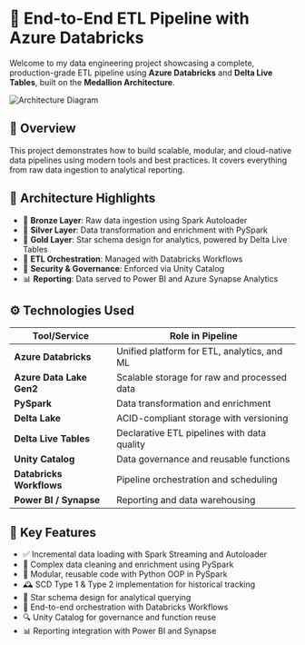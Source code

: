 # 🚀 End-to-End ETL Pipeline with Azure Databricks

Welcome to my data engineering project showcasing a complete, production-grade ETL pipeline using **Azure Databricks** and **Delta Live Tables**, built on the **Medallion Architecture**.

![Architecture Diagram](Documents/bricksproject.jpg)

## 📌 Overview

This project demonstrates how to build scalable, modular, and cloud-native data pipelines using modern tools and best practices. It covers everything from raw data ingestion to analytical reporting.

## 🧱 Architecture Highlights

- 🥉 **Bronze Layer**: Raw data ingestion using Spark Autoloader  
- 🥈 **Silver Layer**: Data transformation and enrichment with PySpark  
- 🥇 **Gold Layer**: Star schema design for analytics, powered by Delta Live Tables  
- 🔄 **ETL Orchestration**: Managed with Databricks Workflows  
- 🔐 **Security & Governance**: Enforced via Unity Catalog  
- 📊 **Reporting**: Data served to Power BI and Azure Synapse Analytics

## ⚙️ Technologies Used

| Tool/Service              | Role in Pipeline                              |
|--------------------------|-----------------------------------------------|
| **Azure Databricks**     | Unified platform for ETL, analytics, and ML   |
| **Azure Data Lake Gen2** | Scalable storage for raw and processed data   |
| **PySpark**              | Data transformation and enrichment            |
| **Delta Lake**           | ACID-compliant storage with versioning        |
| **Delta Live Tables**    | Declarative ETL pipelines with data quality   |
| **Unity Catalog**        | Data governance and reusable functions        |
| **Databricks Workflows** | Pipeline orchestration and scheduling         |
| **Power BI / Synapse**   | Reporting and data warehousing                |

## 🔧 Key Features

- ✅ Incremental data loading with Spark Streaming and Autoloader  
- 🧼 Complex data cleaning and enrichment using PySpark  
- 🧩 Modular, reusable code with Python OOP in PySpark  
- 🕰️ SCD Type 1 & Type 2 implementation for historical tracking  
- 📐 Star schema design for analytical querying  
- 🔄 End-to-end orchestration with Databricks Workflows  
- 🔍 Unity Catalog for governance and function reuse  
- 📊 Reporting integration with Power BI and Synapse



